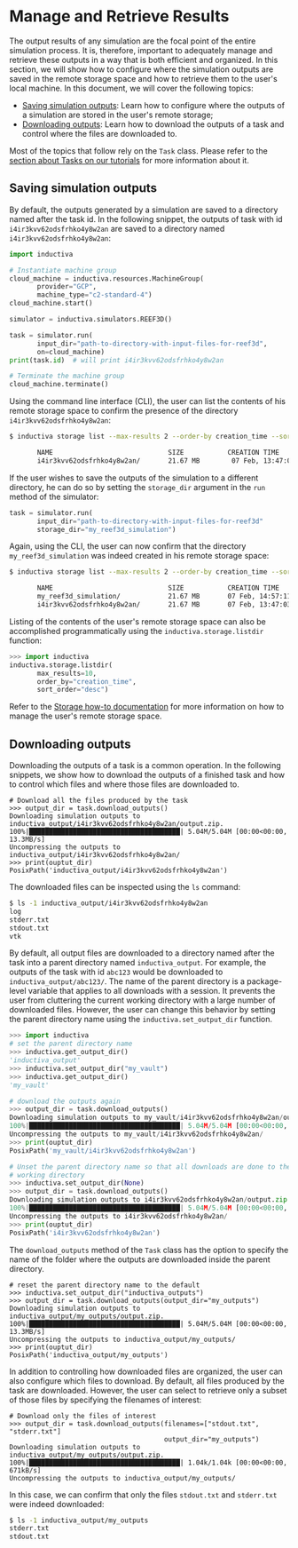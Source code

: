 # Manage and Retrieve Results

The output results of any simulation are the focal point of the entire simulation
process. It is, therefore, important to adequately manage and retrieve these
outputs in a way that is both efficient and organized. In this section, we will
show how to configure where the simulation outputs are saved in the remote storage
space and how to retrieve them to the user's local machine. In this document, we
will cover the following topics:
 * [Saving simulation outputs](#saving-simulation-outputs): Learn how to configure
   where the outputs of a simulation are stored in the user's remote storage;
 * [Downloading outputs](#downloading-outputs): Learn how to download the outputs
   of a task and control where the files are downloaded to.

Most of the topics that follow rely on the `Task` class. Please refer to the
[section about Tasks on our tutorials](https://tutorials.inductiva.ai/intro_to_api/tasks.html)
for more information about it.

## Saving simulation outputs

By default, the outputs generated by a simulation are saved to a directory named
after the task id. In the following snippet, the outputs of task with id
`i4ir3kvv62odsfrhko4y8w2an` are saved to a directory named
`i4ir3kvv62odsfrhko4y8w2an`:

```python
import inductiva

# Instantiate machine group
cloud_machine = inductiva.resources.MachineGroup(
       provider="GCP",
       machine_type="c2-standard-4")
cloud_machine.start()

simulator = inductiva.simulators.REEF3D()

task = simulator.run(
       input_dir="path-to-directory-with-input-files-for-reef3d",
       on=cloud_machine)
print(task.id)  # will print i4ir3kvv62odsfrhko4y8w2an

# Terminate the machine group
cloud_machine.terminate()
```

Using the command line interface (CLI), the user can list the contents of his remote
storage space to confirm the presence of the directory `i4ir3kvv62odsfrhko4y8w2an`:

```bash
$ inductiva storage list --max-results 2 --order-by creation_time --sort-order desc

       NAME                             SIZE           CREATION TIME
       i4ir3kvv62odsfrhko4y8w2an/       21.67 MB        07 Feb, 13:47:03

```

If the user wishes to save the outputs of the simulation to a different directory,
he can do so by setting the `storage_dir` argument in the `run` method of the
simulator:

```python
task = simulator.run(
       input_dir="path-to-directory-with-input-files-for-reef3d"
       storage_dir="my_reef3d_simulation")
```

Again, using the CLI, the user can now confirm that the directory
`my_reef3d_simulation` was indeed created in his remote storage space:

```bash
$ inductiva storage list --max-results 2 --order-by creation_time --sort-order desc

       NAME                             SIZE           CREATION TIME
       my_reef3d_simulation/            21.67 MB       07 Feb, 14:57:11
       i4ir3kvv62odsfrhko4y8w2an/       21.67 MB       07 Feb, 13:47:03

```

Listing of the contents of the user's remote storage space can also be
accomplished programmatically using the `inductiva.storage.listdir` function:

```python
>>> import inductiva
inductiva.storage.listdir(
       max_results=10,
       order_by="creation_time",
       sort_order="desc")
```

Refer to the [Storage how-to documentation](manage-remote-storage.md) for more information
on how to manage the user's remote storage space.


## Downloading outputs

Downloading the outputs of a task is a common operation. In the following
snippets, we show how to download the outputs of a finished task and how to
control which files and where those files are downloaded to.

```console
# Download all the files produced by the task
>>> output_dir = task.download_outputs()
Downloading simulation outputs to inductiva_output/i4ir3kvv62odsfrhko4y8w2an/output.zip.
100%|██████████████████████████████████████| 5.04M/5.04M [00:00<00:00, 13.3MB/s]
Uncompressing the outputs to inductiva_output/i4ir3kvv62odsfrhko4y8w2an/
>>> print(ouptut_dir)
PosixPath('inductiva_output/i4ir3kvv62odsfrhko4y8w2an')
```

The downloaded files can be inspected using the `ls` command:

```bash
$ ls -1 inductiva_output/i4ir3kvv62odsfrhko4y8w2an
log
stderr.txt
stdout.txt
vtk
```

By default, all output files are downloaded to a directory named after the task
into a parent directory named `inductiva_output`. For example, the outputs
of the task with id `abc123` would be downloaded to `inductiva_output/abc123/`.
The name of the parent directory is a package-level variable that applies to all
downloads with a session. It prevents the user from cluttering the current
working directory with a large number of downloaded files. However, the user can
change this behavior by setting the parent directory name using the
`inductiva.set_output_dir` function.

```python
>>> import inductiva
# set the parent directory name
>>> inductiva.get_output_dir()
'inductiva_output'
>>> inductiva.set_output_dir("my_vault")
>>> inductiva.get_output_dir()
'my_vault'

# download the outputs again
>>> output_dir = task.download_outputs()
Downloading simulation outputs to my_vault/i4ir3kvv62odsfrhko4y8w2an/output.zip.
100%|██████████████████████████████████████| 5.04M/5.04M [00:00<00:00, 13.3MB/s]
Uncompressing the outputs to my_vault/i4ir3kvv62odsfrhko4y8w2an/
>>> print(ouptut_dir)
PosixPath('my_vault/i4ir3kvv62odsfrhko4y8w2an')

# Unset the parent directory name so that all downloads are done to the current
# working directory
>>> inductiva.set_output_dir(None)
>>> output_dir = task.download_outputs()
Downloading simulation outputs to i4ir3kvv62odsfrhko4y8w2an/output.zip.
100%|██████████████████████████████████████| 5.04M/5.04M [00:00<00:00, 13.3MB/s]
Uncompressing the outputs to i4ir3kvv62odsfrhko4y8w2an/
>>> print(ouptut_dir)
PosixPath('i4ir3kvv62odsfrhko4y8w2an')
```

The `download_outputs` method of the `Task` class has the option to specify the
name of the folder where the outputs are downloaded inside the parent directory.

```console
# reset the parent directory name to the default
>>> inductiva.set_output_dir("inductiva_outputs")
>>> output_dir = task.download_outputs(output_dir="my_outputs")
Downloading simulation outputs to inductiva_output/my_outputs/output.zip.
100%|██████████████████████████████████████| 5.04M/5.04M [00:00<00:00, 13.3MB/s]
Uncompressing the outputs to inductiva_output/my_outputs/
>>> print(ouptut_dir)
PosixPath('inductiva_output/my_outputs')
```

In addition to controlling how downloaded files are organized, the user can also
configure which files to download. By default, all files produced by the task are
downloaded. However, the user can select to retrieve only a subset of those files
by specifying the filenames of interest:

```console
# Download only the files of interest
>>> output_dir = task.download_outputs(filenames=["stdout.txt", "stderr.txt"]
                                       output_dir="my_outputs")
Downloading simulation outputs to inductiva_output/my_outputs/output.zip.
100%|██████████████████████████████████████| 1.04k/1.04k [00:00<00:00, 671kB/s]
Uncompressing the outputs to inductiva_output/my_outputs/
```
In this case, we can confirm that only the files `stdout.txt` and `stderr.txt`
were indeed downloaded:

```bash
$ ls -1 inductiva_output/my_outputs
stderr.txt
stdout.txt
```
